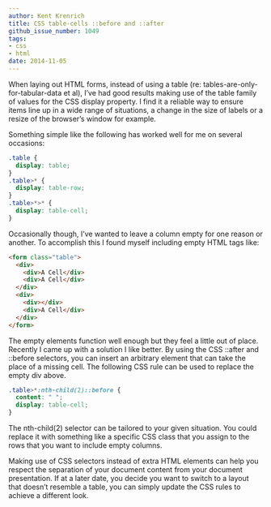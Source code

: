 ```yaml
---
author: Kent Krenrich
title: CSS table-cells ::before and ::after
github_issue_number: 1049
tags:
- css
- html
date: 2014-11-05
---
```


When laying out HTML forms, instead of using a table (re: tables-are-only-for-tabular-data et al), I’ve had good results making use of the table family of values for the CSS display property. I find it a reliable way to ensure items line up in a wide range of situations, a change in the size of labels or a resize of the browser’s window for example.

Something simple like the following has worked well for me on several occasions:

```css
.table {
  display: table;
}
.table>* {
  display: table-row;
}
.table>*>* {
  display: table-cell;
}
```

Occasionally though, I’ve wanted to leave a column empty for one reason or another. To accomplish this I found myself including empty HTML tags like:

```html
<form class="table">
  <div>
    <div>A Cell</div>
    <div>A Cell</div>
  </div>
  <div>
    <div></div>
    <div>A Cell</div>
  </div>
</form>
```

The empty elements function well enough but they feel a little out of place. Recently I came up with a solution I like better. By using the CSS ::after and ::before selectors, you can insert an arbitrary element that can take the place of a missing cell. The following CSS rule can be used to replace the empty div above.

```css
.table>*:nth-child(2)::before {
  content: " ";
  display: table-cell;
}
```

The nth-child(2) selector can be tailored to your given situation. You could replace it with something like a specific CSS class that you assign to the rows that you want to include empty columns.

Making use of CSS selectors instead of extra HTML elements can help you respect the separation of your document content from your document presentation. If at a later date, you decide you want to switch to a layout that doesn’t resemble a table, you can simply update the CSS rules to achieve a different look.
